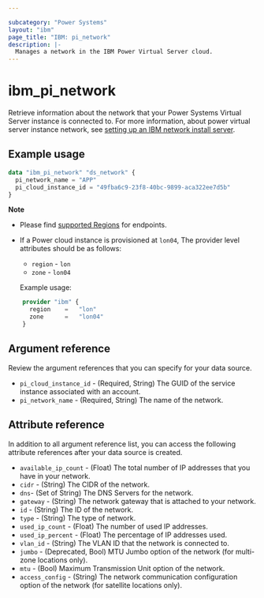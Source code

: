 ```yaml
---

subcategory: "Power Systems"
layout: "ibm"
page_title: "IBM: pi_network"
description: |-
  Manages a network in the IBM Power Virtual Server cloud.
---
```


# ibm_pi_network
Retrieve information about the network that your Power Systems Virtual Server instance is connected to. For more information, about power virtual server instance network, see [setting up an IBM network install server](https://cloud.ibm.com/docs/power-iaas?topic=power-iaas-configuring-subnet).

## Example usage

```terraform
data "ibm_pi_network" "ds_network" {
  pi_network_name = "APP"
  pi_cloud_instance_id = "49fba6c9-23f8-40bc-9899-aca322ee7d5b"
}
```

**Note**

* Please find [supported Regions](https://cloud.ibm.com/apidocs/power-cloud#endpoint) for endpoints.
* If a Power cloud instance is provisioned at `lon04`, The provider level attributes should be as follows:
  * `region` - `lon`
  * `zone` - `lon04`
  
  Example usage:

```terraform
    provider "ibm" {
      region    =   "lon"
      zone      =   "lon04"
    }
  ```
  
## Argument reference
Review the argument references that you can specify for your data source. 

- `pi_cloud_instance_id` - (Required, String) The GUID of the service instance associated with an account.
- `pi_network_name` - (Required, String) The name of the network.

## Attribute reference
In addition to all argument reference list, you can access the following attribute references after your data source is created. 

- `available_ip_count` - (Float) The total number of IP addresses that you have in your network.
- `cidr` - (String) The CIDR of the network.
- `dns`- (Set of String) The DNS Servers for the network.
- `gateway` - (String) The network gateway that is attached to your network.
- `id` - (String) The ID of the network.
- `type` - (String) The type of network.
- `used_ip_count` - (Float) The number of used IP addresses.
- `used_ip_percent` - (Float) The percentage of IP addresses used.
- `vlan_id` - (String) The VLAN ID that the network is connected to.
- `jumbo` - (Deprecated, Bool) MTU Jumbo option of the network (for multi-zone locations only).
- `mtu` - (Bool) Maximum Transmission Unit option of the network.
- `access_config` - (String) The network communication configuration option of the network (for satellite locations only).